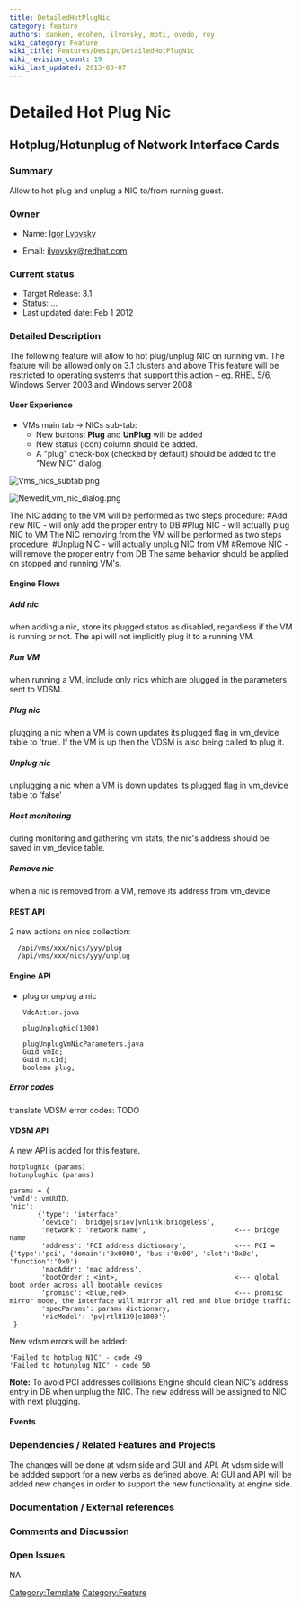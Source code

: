 ```yaml
---
title: DetailedHotPlugNic
category: feature
authors: danken, ecohen, ilvovsky, moti, ovedo, roy
wiki_category: Feature
wiki_title: Features/Design/DetailedHotPlugNic
wiki_revision_count: 19
wiki_last_updated: 2013-03-07
---
```


# Detailed Hot Plug Nic

## Hotplug/Hotunplug of Network Interface Cards

### Summary

Allow to hot plug and unplug a NIC to/from running guest.

### Owner

*   Name: [ Igor Lvovsky](User:MyUser)

<!-- -->

*   Email: ilvovsky@redhat.com

### Current status

*   Target Release: 3.1
*   Status: ...
*   Last updated date: Feb 1 2012

### Detailed Description

The following feature will allow to hot plug/unplug NIC on running vm.
The feature will be allowed only on 3.1 clusters and above
This feature will be restricted to operating systems that support this action – eg. RHEL 5/6, Windows Server 2003 and Windows server 2008

#### User Experience

*   VMs main tab -> NICs sub-tab:
    -   New buttons: **Plug** and **UnPlug** will be added
    -   New status (icon) column should be added.
    -   A "plug" check-box (checked by default) should be added to the "New NIC" dialog.

![](Vms_nics_subtab.png "Vms_nics_subtab.png")

![](Newedit_vm_nic_dialog.png "Newedit_vm_nic_dialog.png")

The NIC adding to the VM will be performed as two steps procedure:
#Add new NIC - will only add the proper entry to DB
#Plug NIC - will actually plug NIC to VM
 The NIC removing from the VM will be performed as two steps procedure:
#Unplug NIC - will actually unplug NIC from VM
#Remove NIC - will remove the proper entry from DB
 The same behavior should be applied on stopped and running VM's.

#### Engine Flows

##### Add nic

when adding a nic, store its plugged status as disabled, regardless if the VM is running or not. The api will not implicitly plug it to a running VM.

##### Run VM

when running a VM, include only nics which are plugged in the parameters sent to VDSM.

##### Plug nic

plugging a nic when a VM is down updates its plugged flag in vm_device table to 'true'. If the VM is up then the VDSM is also being called to plug it.

##### Unplug nic

unplugging a nic when a VM is down updates its plugged flag in vm_device table to 'false'

##### Host monitoring

during monitoring and gathering vm stats, the nic's address should be saved in vm_device table.

##### Remove nic

when a nic is removed from a VM, remove its address from vm_device

#### REST API

2 new actions on nics collection:

      /api/vms/xxx/nics/yyy/plug
      /api/vms/xxx/nics/yyy/unplug

#### Engine API

* plug or unplug a nic

      VdcAction.java
      ...
      plugUnplugNic(1000)

      plugUnplugVmNicParameters.java
      Guid vmId;
      Guid nicId;
      boolean plug;

##### Error codes

translate VDSM error codes: TODO

#### VDSM API

A new API is added for this feature.

    hotplugNic (params)
    hotunplugNic (params)

    params = {
    'vmId': vmUUID, 
    'nic':  
           {'type': 'interface',
            'device': 'bridge|sriov|vnlink|bridgeless',
            'network': 'network name',                      <--- bridge name
            'address': 'PCI address dictionary',            <--- PCI = {'type':'pci', 'domain':'0x0000', 'bus':'0x00', 'slot':'0x0c', 'function':'0x0'}
            'macAddr': 'mac address',
            'bootOrder': <int>,                             <--- global boot order across all bootable devices
            'promisc': <blue,red>,                          <--- promisc mirror mode, the interface will mirror all red and blue bridge traffic
            'specParams': params dictionary,
            'nicModel': 'pv|rtl8139|e1000'}
     }

New vdsm errors will be added:

    'Failed to hotplug NIC' - code 49
    'Failed to hotunplug NIC' - code 50

**Note:** To avoid PCI addresses collisions Engine should clean NIC's address entry in DB when unplug the NIC.
The new address will be assigned to NIC with next plugging.

#### Events

### Dependencies / Related Features and Projects

The changes will be done at vdsm side and GUI and API.
At vdsm side will be addded support for a new verbs as defined above.
At GUI and API will be added new changes in order to support the new functionality at engine side.

### Documentation / External references

### Comments and Discussion

### Open Issues

NA

<Category:Template> <Category:Feature>

